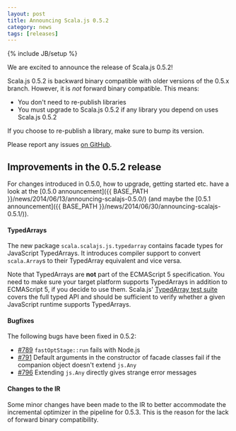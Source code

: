```yaml
---
layout: post
title: Announcing Scala.js 0.5.2
category: news
tags: [releases]
---
```

{% include JB/setup %}

We are excited to announce the release of Scala.js 0.5.2!

Scala.js 0.5.2 is backward binary compatible with older versions of the 0.5.x branch. However, it is *not* forward binary compatible. This means:

- You don't need to re-publish libraries
- You must upgrade to Scala.js 0.5.2 if any library you depend on uses Scala.js 0.5.2

If you choose to re-publish a library, make sure to bump its version.

Please report any issues [on GitHub](https://github.com/scala-js/scala-js/issues).

## Improvements in the 0.5.2 release

For changes introduced in 0.5.0, how to upgrade, getting started etc. have a look at the [0.5.0 announcement]({{ BASE_PATH }}/news/2014/06/13/announcing-scalajs-0.5.0/) (and maybe the [0.5.1 announcement]({{ BASE_PATH }}/news/2014/06/30/announcing-scalajs-0.5.1/)).

#### TypedArrays

The new package `scala.scalajs.js.typedarray` contains facade types
for JavaScript TypedArrays. It introduces compiler support to convert
`scala.Array`s to their TypedArray equivalent and vice versa.

Note that TypedArrays are **not** part of the ECMAScript 5
specification. You need to make sure your target platform supports
TypedArrays in addition to ECMAScript 5, if you decide to use them. Scala.js'
[TypedArray test suite](https://github.com/scala-js/scala-js/tree/v0.5.2/test-suite/src/test/scala/scala/scalajs/test/typedarray)
covers the full typed API and should be sufficient to verify whether a
given JavaScript runtime supports TypedArrays.

#### Bugfixes

The following bugs have been fixed in 0.5.2:

- [#789](https://github.com/scala-js/scala-js/issues/789) `fastOptStage::run` fails with Node.js
- [#791](https://github.com/scala-js/scala-js/issues/791) Default arguments in the constructor of facade classes fail if the companion object doesn't extend `js.Any`
- [#796](https://github.com/scala-js/scala-js/issues/796) Extending `js.Any` directly gives strange error messages

#### Changes to the IR

Some minor changes have been made to the IR to better accommodate the incremental optimizer in the pipeline for 0.5.3. This is the reason for the lack of forward binary compatibility.
